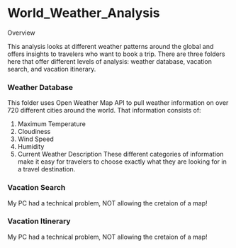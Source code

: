 # World_Weather_Analysis

 Overview

This analysis looks at different weather patterns around the global and offers insights to travelers who want to book a trip. 
There are three folders here that offer different levels of analysis: weather database, vacation search, and vacation itinerary.

### Weather Database

This folder uses Open Weather Map API to pull weather information on over 720 different cities around the world. 
That information consists of:
1. Maximum Temperature
2. Cloudiness
3. Wind Speed
4. Humidity
5. Current Weather Description
These different categories of information make it easy for travelers to choose exactly what they are looking for in a travel destination.

### Vacation Search

My PC had a technical problem, NOT allowing the cretaion of a map!

### Vacation Itinerary

My PC had a technical problem, NOT allowing the cretaion of a map!


